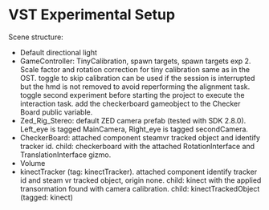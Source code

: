# VST Experimental Setup

Scene structure:
- Default directional light
- GameController: TinyCalibration, spawn targets, spawn targets exp 2. Scale factor and rotation correction for tiny calibration same as in the OST. toggle to skip calibration can be used if the session is interrupted but the hmd is not removed to avoid reperforming the alignment task. toggle second experiment before starting the project to execute the interaction task. add the checkerboard gameobject to the Checker Board public variable.
- Zed_Rig_Stereo: default ZED camera prefab (tested with SDK 2.8.0). Left_eye is tagged MainCamera, Right_eye is tagged secondCamera.
- CheckerBoard: attached component steamvr tracked object and identify tracker id. child: checkerboard with the attached RotationInterface and TranslationInterface gizmo.
- Volume
- kinectTracker (tag: kinectTracker). attached component identify tracker id and steam vr tracked object, origin none. child: kinect with the applied transormation found with camera calibration. child: kinectTrackedObject (tagged: kinect)
